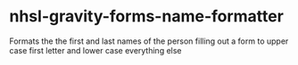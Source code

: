 # nhsl-gravity-forms-name-formatter
Formats the the first and last names of the person filling out a form to upper case first letter and lower case everything else
